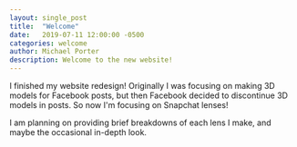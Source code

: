 ```yaml
---
layout: single_post
title:  "Welcome"
date:   2019-07-11 12:00:00 -0500
categories: welcome
author: Michael Porter
description: Welcome to the new website!
---
```

I finished my website redesign! Originally I was focusing on making 3D models for Facebook posts, but then Facebook decided to discontinue 3D models in posts. So now I'm focusing on Snapchat lenses!

I am planning on providing brief breakdowns of each lens I make, and maybe the occasional in-depth look.